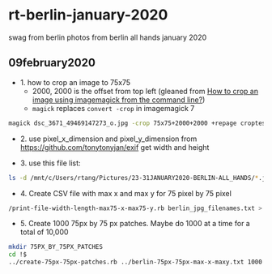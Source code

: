 # rt-berlin-january-2020
swag from berlin photos from berlin all hands january 2020

## 09february2020

* 1\. how to crop an image to 75x75
  * 2000, 2000 is the offset from top left (gleaned from [How to crop an image using imagemagick from the command line?](https://superuser.com/questions/1161340/how-to-crop-an-image-using-imagemagick-from-the-command-line))
  * ```magick``` replaces ```convert -crop``` in imagemagick 7


```bash
magick dsc_3671_49469147273_o.jpg -crop 75x75+2000+2000 +repage croptest.jpg
```

* 2\. use pixel_x_dimension and pixel_y_dimension from https://github.com/tonytonyjan/exif get width and height

* 3\. use this file list:

```bash
ls -d /mnt/c/Users/rtang/Pictures/23-31JANUARY2020-BERLIN-ALL_HANDS/*.jpg > berlin_jpg_filenames.txt
```

* 4\. Create CSV file with max x and max y for 75 pixel by 75 pixel

```bash
/print-file-width-length-max75-x-max75-y.rb berlin_jpg_filenames.txt > berlin-75px-75px-max-x-maxy.txt
```

* 5\. Create 1000 75px by 75 px patches. Maybe do 1000 at a time for a total of 10,000

```bash
mkdir 75PX_BY_75PX_PATCHES
cd !$
../create-75px-75px-patches.rb ../berlin-75px-75px-max-x-maxy.txt 1000
```
